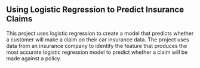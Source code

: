 ## Using Logistic Regression to Predict Insurance Claims
This project uses logistic regression to create a model that predicts whether a customer will make a claim on their car insurance data. 
The project uses data from an insurance company to identify the feature that produces the most accurate logistic regression model to predict whether a claim will be made against a policy. 

